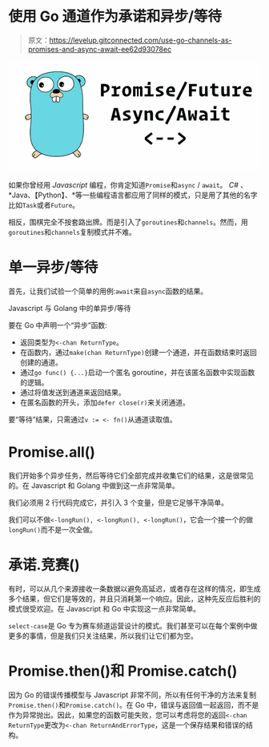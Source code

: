 # 使用 Go 通道作为承诺和异步/等待

> 原文：<https://levelup.gitconnected.com/use-go-channels-as-promises-and-async-await-ee62d93078ec>

![](img/541d0ab9fe05d60578820d656a6418df.png)

如果你曾经用 *Javascript* 编程，你肯定知道`Promise`和`async` / `await`。 *C#* 、 *Java、【Python】、*等一些编程语言都应用了同样的模式，只是用了其他的名字比如`Task`或者`Future`。

相反，围棋完全不按套路出牌。而是引入了`goroutines`和`channels`。然而，用`goroutines`和`channels`复制模式并不难。

# 单一异步/等待

首先，让我们试验一个简单的用例:`await`来自`async`函数的结果。

Javascript 与 Golang 中的单异步/等待

要在 Go 中声明一个“异步”函数:

*   返回类型为`<-chan ReturnType`。
*   在函数内，通过`make(chan ReturnType)`创建一个通道，并在函数结束时返回创建的通道。
*   通过`go func() {...}`启动一个匿名 goroutine，并在该匿名函数中实现函数的逻辑。
*   通过将值发送到通道来返回结果。
*   在匿名函数的开头，添加`defer close(r)`来关闭通道。

要“等待”结果，只需通过`v := <- fn()`从通道读取值。

# Promise.all()

我们开始多个异步任务，然后等待它们全部完成并收集它们的结果，这是很常见的。在 Javascript 和 Golang 中做到这一点非常简单。

我们必须用 2 行代码完成它，并引入 3 个变量，但是它足够干净简单。

我们可以不做`<-longRun(), <-longRun(), <-longRun()`，它会一个接一个的做`longRun()`而不是一次全做。

# 承诺.竞赛()

有时，可以从几个来源接收一条数据以避免高延迟，或者存在这样的情况，即生成多个结果，但它们是等效的，并且只消耗第一个响应。因此，这种先反应后胜利的模式很受欢迎。在 Javascript 和 Go 中实现这一点非常简单。

`select-case`是 Go 专为赛车频道运营设计的模式。我们甚至可以在每个案例中做更多的事情，但是我们只关注结果，所以我们让它们都为空。

# Promise.then()和 Promise.catch()

因为 Go 的错误传播模型与 Javascript 非常不同，所以有任何干净的方法来复制`Promise.then()`和`Promise.catch()`。在 Go 中，错误与返回值一起返回，而不是作为异常抛出。因此，如果您的函数可能失败，您可以考虑将您的返回`<-chan ReturnType`更改为`<-chan ReturnAndErrorType`，这是一个保存结果和错误的结构。